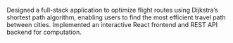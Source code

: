 Designed a full-stack application to optimize flight routes using Dijkstra’s shortest path algorithm, enabling users to find the most efficient travel path between cities. Implemented an interactive React frontend and REST API backend for computation.
 
